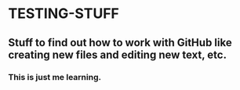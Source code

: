 # TESTING-STUFF
## Stuff to find out how to work with GitHub like creating new files and editing new text, etc.
### This is just me learning.
